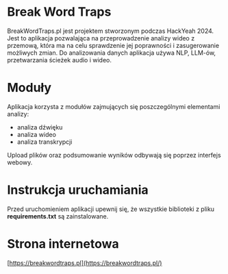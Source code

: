 # Break Word Traps
BreakWordTraps.pl jest projektem stworzonym podczas HackYeah 2024. Jest to aplikacja pozwalająca na przeprowadzenie analizy wideo z przemową, która ma na celu sprawdzenie jej poprawności i zasugerowanie możliwych zmian. Do analizowania danych aplikacja używa NLP, LLM-ów, przetwarzania ścieżek audio i wideo.
# Moduły
Aplikacja korzysta z modułów zajmujących się poszczególnymi elementami analizy:
- analiza dźwięku
- analiza wideo
- analiza transkrypcji
  
Upload plików oraz podsumowanie wyników odbywają się poprzez interfejs webowy.
# Instrukcja uruchamiania
Przed uruchomieniem aplikacji upewnij się, że wszystkie biblioteki z pliku **requirements.txt** są zainstalowane.
# Strona internetowa
[https://breakwordtraps.pl](https://breakwordtraps.pl/)
